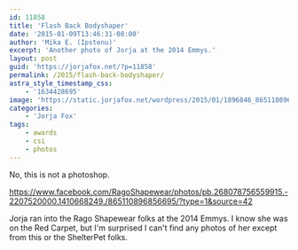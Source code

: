 ```yaml
---
id: 11858
title: 'Flash Back Bodyshaper'
date: '2015-01-09T13:46:31-08:00'
author: 'Mika E. (Ipstenu)'
excerpt: 'Another photo of Jorja at the 2014 Emmys.'
layout: post
guid: 'https://jorjafox.net/?p=11858'
permalink: /2015/flash-back-bodyshaper/
astra_style_timestamp_css:
    - '1634428695'
image: 'https://static.jorjafox.net/wordpress/2015/01/1896846_865110896856695_9058149244347573954_n.jpg'
categories:
    - 'Jorja Fox'
tags:
    - awards
    - csi
    - photos
---
```


No, this is not a photoshop.

https://www.facebook.com/RagoShapewear/photos/pb.268078756559915.-2207520000.1410668249./865110896856695/?type=1&source=42

Jorja ran into the Rago Shapewear folks at the 2014 Emmys. I know she was on the Red Carpet, but I'm surprised I can't find any photos of her except from this or the ShelterPet folks. 